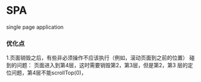 # SPA
single page application

### 优化点
1.页面销毁之后，有些非必须操作不应该执行（例如，滚动页面到之前的位置）
碰到的问题：
页面进入到第4层，这时需要销毁第2，第3层，但是第2，第3 层的定位问题，第4层不能scrollTop(0)，











